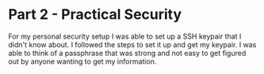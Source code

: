 # Part 2 - Practical Security 

For my personal security setup I was able to set up a SSH keypair that I didn't know about. I followed the steps to set it up and get my keypair. I was able to think of a passphrase that was strong and not easy to get figured out by anyone wanting to get my information.